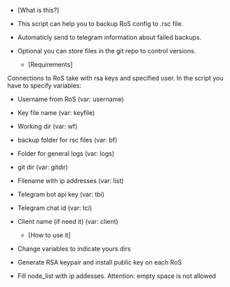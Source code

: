 
   * [What is this?]

* This script can help you to backup RoS config to .rsc file.

* Automaticly send to telegram information about failed backups. 

* Optional you can store files in the git repo to control versions.

   * [Requirements]

Connections to RoS take with rsa keys and specified user.
In the script you have to specify variables:
* Username from RoS (var: username)
* Key file name (var: keyfile)
* Working dir (var: wf)
* backup folder for rsc files (var: bf)
* Folder for general logs (var: logs)
* git dir (var: gitdir)
* Filename with ip addresses (var: list)
* Telegram bot api key (var: tbi)
* Telegram chat id (var: tci)
* Client name (if need it) (var: client)

   * [How to use it]
* Change variables to indicate yours dirs
* Generate RSA keypair and install public key on each RoS
* Fill node_list with ip addesses. Attention: empty space is not allowed


